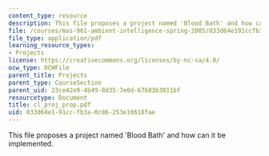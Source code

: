 ```yaml
---
content_type: resource
description: This file proposes a project named 'Blood Bath' and how can it be implemented.
file: /courses/mas-961-ambient-intelligence-spring-2005/033d64e191ccfb3a0c86253e16618fae_cl_proj_prop.pdf
file_type: application/pdf
learning_resource_types:
- Projects
license: https://creativecommons.org/licenses/by-nc-sa/4.0/
ocw_type: OCWFile
parent_title: Projects
parent_type: CourseSection
parent_uid: 23ce42e9-4b49-8d35-7e0d-67b83b3011bf
resourcetype: Document
title: cl_proj_prop.pdf
uid: 033d64e1-91cc-fb3a-0c86-253e16618fae
---
```

This file proposes a project named 'Blood Bath' and how can it be implemented.
